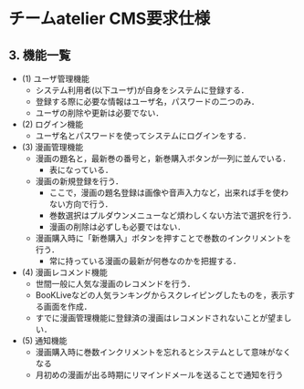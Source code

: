 # チームatelier CMS要求仕様
## 3. 機能一覧
- (1) ユーザ管理機能
    - システム利用者(以下ユーザ)が自身をシステムに登録する．
    - 登録する際に必要な情報はユーザ名，パスワードの二つのみ．
    - ユーザの削除や更新は必要でない．
- (2) ログイン機能
    - ユーザ名とパスワードを使ってシステムにログインをする．
- (3) 漫画管理機能
    - 漫画の題名と，最新巻の番号と，新巻購入ボタンが一列に並んでいる．
        - 表になっている．
    - 漫画の新規登録を行う．
        - ここで，漫画の題名登録は画像や音声入力など，出来れば手を使わない方向で行う．
        - 巻数選択はプルダウンメニューなど煩わしくない方法で選択を行う．
        - 漫画の削除は必ずしも必要ではない．
    - 漫画購入時に「新巻購入」ボタンを押すことで巻数のインクリメントを行う．
        - 常に持っている漫画の最新が何巻なのかを把握する．
- (4) 漫画レコメンド機能
    - 世間一般に人気な漫画のレコメンドを行う．
    - BooKLiveなどの人気ランキングからスクレイピングしたものを，表示する画面を作成．
    - すでに漫画管理機能に登録済の漫画はレコメンドされないことが望ましい．
- (5) 通知機能
    - 漫画購入時に巻数インクリメントを忘れるとシステムとして意味がなくなる
    - 月初めの漫画が出る時期にリマインドメールを送ることで通知を行う